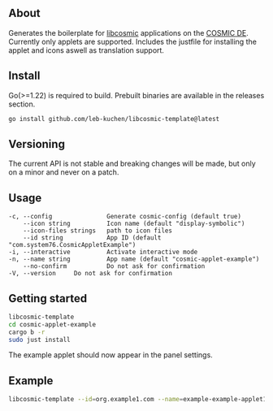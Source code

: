 
## About
Generates the boilerplate for [libcosmic](https://github.com/pop-os/libcosmic) applications on the [COSMIC DE](https://github.com/pop-os/cosmic-epoch).
Currently only applets are supported.
Includes the justfile for installing the applet and icons aswell as translation support.

## Install 
Go(>=1.22) is required to build. Prebuilt binaries are available in the releases section.
```sh
go install github.com/leb-kuchen/libcosmic-template@latest
```
## Versioning
The current API is not stable and breaking changes will be made, but only on a minor  and never on a patch.
## Usage
```
-c, --config               Generate cosmic-config (default true)
    --icon string          Icon name (default "display-symbolic")
    --icon-files strings   path to icon files
    --id string            App ID (default "com.system76.CosmicAppletExample")
-i, --interactive          Activate interactive mode
-n, --name string          App name (default "cosmic-applet-example")
    --no-confirm           Do not ask for confirmation
-V, --version     Do not ask for confirmation
```
## Getting started
```sh
libcosmic-template
cd cosmic-applet-example
cargo b -r
sudo just install
```
The example applet should now appear in the panel settings.
## Example
```sh
libcosmic-template --id=org.example1.com --name=example-example-applet1 --icon="zoom-original-symbolic.svg" --icon-files= "zoom-original-symbolic.svg"
```


